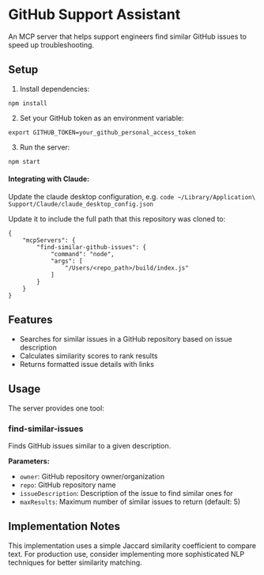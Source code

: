 # GitHub Support Assistant

An MCP server that helps support engineers find similar GitHub issues to speed up troubleshooting.

## Setup

1. Install dependencies:
```
npm install
```

2. Set your GitHub token as an environment variable:
```
export GITHUB_TOKEN=your_github_personal_access_token
```

3. Run the server:
```
npm start
```

#### Integrating with Claude:
Update the claude desktop configuration, e.g.
`code ~/Library/Application\ Support/Claude/claude_desktop_config.json`

Update it to include the full path that this repository was cloned to:
```
{
    "mcpServers": {
        "find-similar-github-issues": {
            "command": "node",
            "args": [
                "/Users/<repo_path>/build/index.js"
            ]
        }
    }
}
```

## Features

- Searches for similar issues in a GitHub repository based on issue description
- Calculates similarity scores to rank results
- Returns formatted issue details with links

## Usage

The server provides one tool:

### find-similar-issues

Finds GitHub issues similar to a given description.

**Parameters:**
- `owner`: GitHub repository owner/organization
- `repo`: GitHub repository name
- `issueDescription`: Description of the issue to find similar ones for
- `maxResults`: Maximum number of similar issues to return (default: 5)

## Implementation Notes

This implementation uses a simple Jaccard similarity coefficient to compare text. For production use, consider implementing more sophisticated NLP techniques for better similarity matching.
